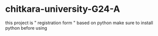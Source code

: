 # chitkara-university-G24-A


this project is " registration form " based on python 
make sure to install python before using
